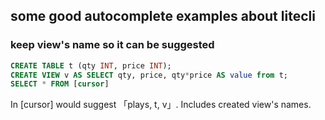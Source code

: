 ## some good autocomplete examples about litecli
### keep view's name so it can be suggested
```SQL
CREATE TABLE t (qty INT, price INT);
CREATE VIEW v AS SELECT qty, price, qty*price AS value from t;
SELECT * FROM [cursor]
```
In [cursor] would suggest 「plays, t, v」. Includes created view's names.